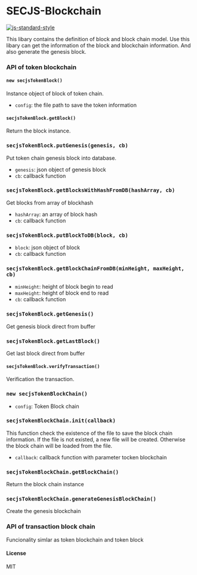 # SECJS-Blockchain
[![js-standard-style](https://cdn.rawgit.com/feross/standard/master/badge.svg)](https://github.com/feross/standard)

This libary contains the definition of block and block chain model. Use this libary can get the information of the block and blockchain information.
And also generate the genesis block.

### API of token blockchain

#### `new secjsTokenBlock()`
Instance object of block of token chain.
- `config`: the file path to save the token information

#### `secjsTokenBlock.getBlock()`
Return the block instance.

### `secjsTokenBlock.putGenesis(genesis, cb)`
Put token chain genesis block into database.
- `genesis`: json object of genesis block
- `cb`: callback function

### `secjsTokenBlock.getBlocksWithHashFromDB(hashArray, cb)`
Get blocks from array of blockhash
- `hashArray`: an array of block hash
- `cb`: callback function

### `secjsTokenBlock.putBlockToDB(block, cb)`
- `block`: json object of block
- `cb`: callback function

### `secjsTokenBlock.getBlockChainFromDB(minHeight, maxHeight, cb)`
- `minHeight`: height of block begin to read
- `maxHeight`: height of block end to read
- `cb`: callback function

### `secjsTokenBlock.getGenesis()`
Get genesis block direct from buffer

### `secjsTokenBlock.getLastBlock()`
Get last block direct from buffer

#### `secjsTokenBlock.verifyTransaction()`
Verification the transaction.

### `new secjsTokenBlockChain()`
- `config`: Token Block chain

### `secjsTokenBlockChain.init(callback)`
This function check the existence of the file to save the block chain information. If the file is not existed, a new file will be created.
Otherwise the block chain will be loaded from the file. 
- `callback`: callback function with parameter tocken blockchain

### `secjsTokenBlockChain.getBlockChain()`
Return the block chain instance

### `secjsTokenBlockChain.generateGenesisBlockChain()`
Create the genesis blockchain

### API of transaction block chain
Funcionality simlar as token blockchain and token block



#### License
MIT